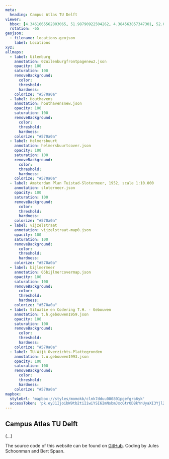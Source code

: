 ```yaml
---
meta:
  heading: Campus Atlas TU Delft
viewer:
  bbox: [4.3461665562803065, 51.98790922504262, 4.384563857347301, 52.02150490256568]
  rotation: -65
geojson:
  - filename: locations.geojson
    label: Locations
xyz:
allmaps:
  - label: Uilenburg
    annotation: 02uilenburgfrontpagenew2.json
    opacity: 100
    saturation: 100
    removeBackground:
      color: 
      threshold: 
      hardness: 
    colorize: "#570a0a"
  - label: Houthavens
    annotation: houthavensnew.json
    opacity: 100
    saturation: 100
    removeBackground:
      color: 
      threshold: 
      hardness: 
    colorize: "#570a0a"
  - label: Helmersbuurt
    annotation: helmersbuurtcover.json
    opacity: 100
    saturation: 100
    removeBackground:
      color: 
      threshold: 
      hardness: 
    colorize: "#570a0a"
  - label: Amsterdam Plan Tuistad-Slotermeer, 1952, scale 1:10.000
    annotation: slotermeer.json
    opacity: 100
    saturation: 100
    removeBackground:
      color: 
      threshold: 
      hardness: 
    colorize: "#570a0a"
  - label: vijzelstraat
    annotation: vijzelstraat-map0.json
    opacity: 100
    saturation: 100
    removeBackground:
      color: 
      threshold: 
      hardness: 
    colorize: "#570a0a"
  - label: bijlmermeer
    annotation: 05bijlmercovermap.json
    opacity: 100
    saturation: 100
    removeBackground:
      color: 
      threshold: 
      hardness: 
    colorize: "#570a0a"
  - label: Situatie en Codering T.H. - Gebouwen
    annotation: t.h.gebouwen1959.json
    opacity: 100
    saturation: 100
    removeBackground:
      color: 
      threshold: 
      hardness: 
    colorize: "#570a0a"
  - label: TU-Wijk Overzichts-Plattegronden
    annotation: t.u.gebouwen1993.json
    opacity: 100
    saturation: 100
    removeBackground:
      color: 
      threshold: 
      hardness: 
    colorize: "#570a0a"
mapbox:
  styleUrl: 'mapbox://styles/momokb/clnk7dduu000801pgefgra6yk'
  accessToken: 'pk.eyJ1IjoibW9tb2tiIiwiYSI6ImNsbmJxcGtrODBkYnUyaXI3Yjl2ODR1NTkifQ.OvugAnw_FwWro66sJ7Rl5A'
---
```

## Campus Atlas TU Delft

(...)

The source code of this website can be found on [GitHub](https://github.com/theberlage/city-atlas-app). Coding by Jules Schoonman and Bert Spaan.